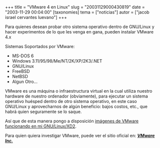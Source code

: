 +++
title = "VMware 4 en Linux"
slug = "20031129000430819"
date = "2003-11-29 00:04:00"
[taxonomies]
tema = ["noticias"]
autor = ["jacob israel cervantes luevano"]
+++

Para quienes desean probar otro sistema operativo dentro de GNU/Linux y
hacer experimentos de lo que les venga en gana, pueden instalar VMware
4.x

<!-- more -->
Sistemas Soportados por VMware:

-   MS-DOS 6
-   Windows 3.11/95/98/Me/NT/2K/XP/2K3/.NET
-   GNU/Linux
-   FreeBSD
-   NetBSD
-   Algun Otro...

VMware es una máquina o infraestructura virtual en la cual utiliza
nuestro hardware de nuestro ordenador (obviamente), para ejecutar un
sistema operativo huésped dentro de otro sistema operativo, en este caso
GNU/Linux y aprovecharnos de algún beneficio: bajos costos, etc., que
habrá quien seguramente se lo saque.

Así que de esta manera pongo a disposición [imágenes de VMware
funcionando en mi
GNU/Linux/XD2](http://www12.brinkster.com/jiclmame/linvmware/vmware.html).

Para quien quiera investigar VMware, puede ver el sitio oficial en:
[***VMware Inc.***](http://www.vmware.com)

